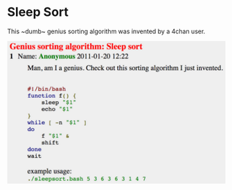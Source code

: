 # Sleep Sort

This ~dumb~ genius sorting algorithm was invented by a 4chan user.

![shot](./4chan.png)
